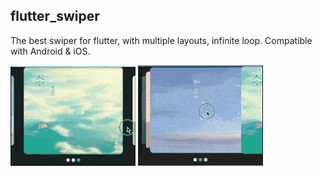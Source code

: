 ## flutter_swiper

The best swiper for flutter, with multiple layouts, infinite loop. Compatible with Android & iOS.

<p>
	<img src="images/flutter_swiper1.gif" />
	<img src="images/flutter_swiper2.gif" />
</p>